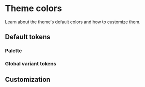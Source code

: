 # Theme colors

<p class="description">Learn about the theme's default colors and how to customize them.</p>

## Default tokens

### Palette

<!-- color tokens are grouped in `palette` node -->

### Global variant tokens

## Customization
